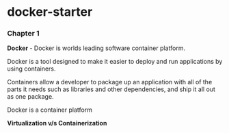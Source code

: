 # docker-starter

### Chapter 1

**Docker** - Docker is worlds leading software container platform.
   
   Docker is a tool designed to make it easier to deploy and run applications by using containers.

   Containers allow a developer to package up an application with all of the parts it needs such as libraries and other dependencies, and ship it all out as one package.


   Docker is a container platform

   **Virtualization v/s Containerization**